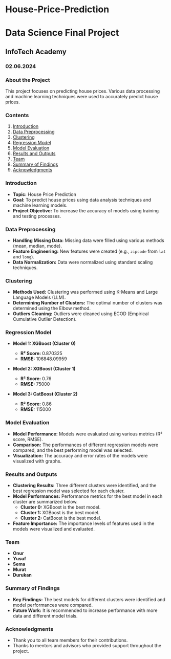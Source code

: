 # House-Price-Prediction

# Data Science Final Project

## InfoTech Academy
### 02.06.2024

### About the Project
This project focuses on predicting house prices. Various data processing and machine learning techniques were used to accurately predict house prices.

### Contents
1. [Introduction](#introduction)
2. [Data Preprocessing](#data-preprocessing)
3. [Clustering](#clustering)
4. [Regression Model](#regression-model)
5. [Model Evaluation](#model-evaluation)
6. [Results and Outputs](#results-and-outputs)
7. [Team](#team)
8. [Summary of Findings](#summary-of-findings)
9. [Acknowledgments](#acknowledgments)

### Introduction
- **Topic:** House Price Prediction
- **Goal:** To predict house prices using data analysis techniques and machine learning models.
- **Project Objective:** To increase the accuracy of models using training and testing processes.

### Data Preprocessing
- **Handling Missing Data:** Missing data were filled using various methods (mean, median, mode).
- **Feature Engineering:** New features were created (e.g., `zipcode` from `lat` and `long`).
- **Data Normalization:** Data were normalized using standard scaling techniques.

### Clustering
- **Methods Used:** Clustering was performed using K-Means and Large Language Models (LLM).
- **Determining Number of Clusters:** The optimal number of clusters was determined using the Elbow method.
- **Outliers Cleaning:** Outliers were cleaned using ECOD (Empirical Cumulative Outlier Detection).

### Regression Model
- **Model 1: XGBoost (Cluster 0)**
  - **R² Score:** 0.870325
  - **RMSE:** 106848.09959

- **Model 2: XGBoost (Cluster 1)**
  - **R² Score:** 0.76
  - **RMSE:** 75000

- **Model 3: CatBoost (Cluster 2)**
  - **R² Score:** 0.86
  - **RMSE:** 115000

### Model Evaluation
- **Model Performance:** Models were evaluated using various metrics (R² score, RMSE).
- **Comparison:** The performances of different regression models were compared, and the best performing model was selected.
- **Visualization:** The accuracy and error rates of the models were visualized with graphs.

### Results and Outputs
- **Clustering Results:** Three different clusters were identified, and the best regression model was selected for each cluster.
- **Model Performances:** Performance metrics for the best model in each cluster are summarized below.
  - **Cluster 0:** XGBoost is the best model.
  - **Cluster 1:** XGBoost is the best model.
  - **Cluster 2:** CatBoost is the best model.
- **Feature Importance:** The importance levels of features used in the models were visualized and evaluated.

### Team
- **Onur**
- **Yusuf**
- **Sema**
- **Murat**
- **Durukan**

### Summary of Findings
- **Key Findings:** The best models for different clusters were identified and model performances were compared.
- **Future Work:** It is recommended to increase performance with more data and different model trials.

### Acknowledgments
- Thank you to all team members for their contributions.
- Thanks to mentors and advisors who provided support throughout the project.
